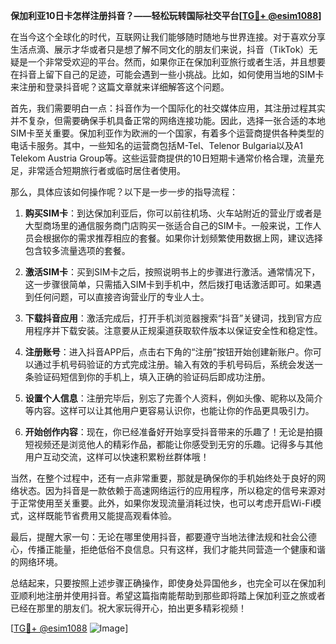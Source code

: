 **保加利亚10日卡怎样注册抖音？——轻松玩转国际社交平台[[TG💪+ @esim1088](https://t.me/s/esim1088)]**

在当今这个全球化的时代，互联网让我们能够随时随地与世界连接。对于喜欢分享生活点滴、展示才华或者只是想了解不同文化的朋友们来说，抖音（TikTok）无疑是一个非常受欢迎的平台。然而，如果你正在保加利亚旅行或者生活，并且想要在抖音上留下自己的足迹，可能会遇到一些小挑战。比如，如何使用当地的SIM卡来注册和登录抖音呢？这篇文章就来详细解答这个问题。

首先，我们需要明白一点：抖音作为一个国际化的社交媒体应用，其注册过程其实并不复杂，但需要确保手机具备正常的网络连接功能。因此，选择一张合适的本地SIM卡至关重要。保加利亚作为欧洲的一个国家，有着多个运营商提供各种类型的电话卡服务。其中，一些知名的运营商包括M-Tel、Telenor Bulgaria以及A1 Telekom Austria Group等。这些运营商提供的10日短期卡通常价格合理，流量充足，非常适合短期旅行者或临时居住者使用。

那么，具体应该如何操作呢？以下是一步一步的指导流程：

1. **购买SIM卡**：到达保加利亚后，你可以前往机场、火车站附近的营业厅或者是大型商场里的通信服务商门店购买一张适合自己的SIM卡。一般来说，工作人员会根据你的需求推荐相应的套餐。如果你计划频繁使用数据上网，建议选择包含较多流量选项的套餐。

2. **激活SIM卡**：买到SIM卡之后，按照说明书上的步骤进行激活。通常情况下，这一步骤很简单，只需插入SIM卡到手机中，然后拨打电话激活即可。如果遇到任何问题，可以直接咨询营业厅的专业人士。

3. **下载抖音应用**：激活完成后，打开手机浏览器搜索“抖音”关键词，找到官方应用程序并下载安装。注意要从正规渠道获取软件版本以保证安全性和稳定性。

4. **注册账号**：进入抖音APP后，点击右下角的“注册”按钮开始创建新账户。你可以通过手机号码验证的方式完成注册。输入有效的手机号码后，系统会发送一条验证码短信到你的手机上，填入正确的验证码后即成功注册。

5. **设置个人信息**：注册完毕后，别忘了完善个人资料，例如头像、昵称以及简介等内容。这样可以让其他用户更容易认识你，也能让你的作品更具吸引力。

6. **开始创作内容**：现在，你已经准备好开始享受抖音带来的乐趣了！无论是拍摄短视频还是浏览他人的精彩作品，都能让你感受到无穷的乐趣。记得多与其他用户互动交流，这样可以快速积累粉丝群体哦！

当然，在整个过程中，还有一点非常重要，那就是确保你的手机始终处于良好的网络状态。因为抖音是一款依赖于高速网络运行的应用程序，所以稳定的信号来源对于正常使用至关重要。此外，如果你发现流量消耗过快，也可以考虑开启Wi-Fi模式，这样既能节省费用又能提高观看体验。

最后，提醒大家一句：无论在哪里使用抖音，都要遵守当地法律法规和社会公德心，传播正能量，拒绝低俗不良信息。只有这样，我们才能共同营造一个健康和谐的网络环境。

总结起来，只要按照上述步骤正确操作，即使身处异国他乡，也完全可以在保加利亚顺利地注册并使用抖音。希望这篇指南能帮助到那些即将踏上保加利亚之旅或者已经在那里的朋友们。祝大家玩得开心，拍出更多精彩视频！

[[TG💪+ @esim1088](https://t.me/s/esim1088) ![Image](https://i.postimg.cc/4NQfJmqS/Snipaste-2025-05-13-00-14-12.png)]